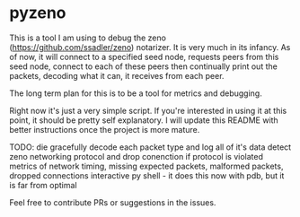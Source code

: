 # pyzeno

This is a tool I am using to debug the zeno (https://github.com/ssadler/zeno) notarizer. It is very much in its infancy. As of now, it will connect to a specified seed node, requests peers from this seed node, connect to each of these peers then continually print out the packets, decoding what it can, it receives from each peer. 

The long term plan for this is to be a tool for metrics and debugging.

Right now it's just a very simple script. If you're interested in using it at this point, it should be pretty self explanatory. I will update this README with better instructions once the project is more mature. 

TODO:
die gracefully
decode each packet type and log all of it's data
detect zeno networking protocol and drop conenction if protocol is violated 
metrics of network timing, missing expected packets, malformed packets, dropped connections
interactive py shell - it does this now with pdb, but it is far from optimal 

Feel free to contribute PRs or suggestions in the issues.
